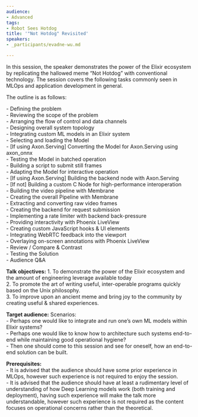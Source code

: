 ```yaml
---
audience:
- Advanced
tags:
- Robot Sees Hotdog
title: '"Not Hotdog" Revisited'
speakers:
- _participants/evadne-wu.md

---
```

In this session, the speaker demonstrates the power of the Elixir ecosystem by replicating the hallowed meme “Not Hotdog” with conventional technology. The session covers the following tasks commonly seen in MLOps and application development in general.  
  
The outline is as follows:

\- Defining the problem  
\- Reviewing the scope of the problem  
\- Arranging the flow of control and data channels  
\- Designing overall system topology  
\- Integrating custom ML models in an Elixir system  
\- Selecting and loading the Model  
\- \[If using Axon.Serving\] Converting the Model for Axon.Serving using axon_onnx  
\- Testing the Model in batched operation  
\- Building a script to submit still frames  
\- Adapting the Model for interactive operation  
\- \[If using Axon.Serving\] Building the backend node with Axon.Serving  
\- \[If not\] Building a custom C Node for high-performance interoperation  
\- Building the video pipeline with Membrane  
\- Creating the overall Pipeline with Membrane  
\- Extracting and converting raw video frames  
\- Creating the backend for request submission  
\- Implementing a rate limiter with backend back-pressure  
\- Providing interactivity with Phoenix LiveView  
\- Creating custom JavaScript hooks & UI elements  
\- Integrating WebRTC feedback into the viewport  
\- Overlaying on-screen annotations with Phoenix LiveView  
\- Review / Compare & Contrast  
\- Testing the Solution  
\- Audience Q&A

**Talk objectives:**
1\. To demonstrate the power of the Elixir ecosystem and the amount of engineering leverage available today  
2\. To promote the art of writing useful, inter-operable programs quickly based on the Unix philosophy.  
3\. To improve upon an ancient meme and bring joy to the community by creating useful & shared experiences.

**Target audience:**
Scenarios:  
\- Perhaps one would like to integrate and run one’s own ML models within Elixir systems?  
\- Perhaps one would like to know how to architecture such systems end-to-end while maintaining good operational hygiene?  
\- Then one should come to this session and see for oneself, how an end-to-end solution can be built.  
  
**Prerequisites:**  
\- It is advised that the audience should have some prior experience in MLOps, however such experience is not required to enjoy the session.  
\- It is advised that the audience should have at least a rudimentary level of understanding of how Deep Learning models work (both training and deployment), having such experience will make the talk more understandable, however such experience is not required as the content focuses on operational concerns rather than the theoretical.